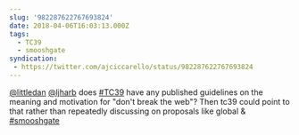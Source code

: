 ```yaml
---
slug: '982287622767693824'
date: 2018-04-06T16:03:13.000Z
tags:
  - TC39
  - smooshgate
syndication:
 - https://twitter.com/ajciccarello/status/982287622767693824
---
```


[@littledan](https://twitter.com/littledan) [@ljharb](https://twitter.com/ljharb) does [#TC39](/posts/tags/TC39) have any published guidelines on the meaning and motivation for "don't break the web"? Then tc39 could point to that rather than repeatedly discussing on proposals like global &amp; [#smooshgate](/posts/tags/smooshgate)
